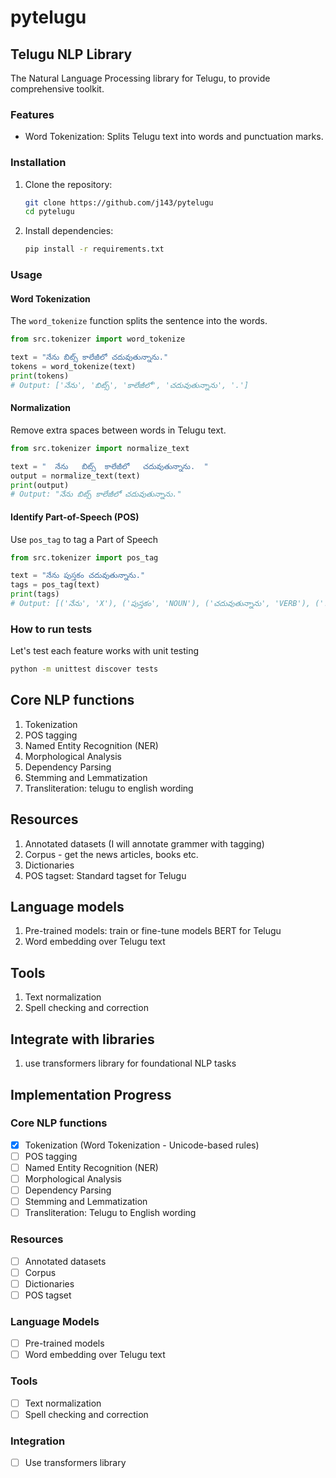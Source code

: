 # pytelugu

## Telugu NLP Library

The Natural Language Processing library for Telugu, to provide comprehensive toolkit.

### Features

- Word Tokenization: Splits Telugu text into words and punctuation marks.

### Installation
1. Clone the repository:
   ```bash
   git clone https://github.com/j143/pytelugu
   cd pytelugu
   ```
2. Install dependencies:
   ```bash
   pip install -r requirements.txt
   ```

### Usage

#### Word Tokenization

The `word_tokenize` function splits the sentence into the words.

```python
from src.tokenizer import word_tokenize

text = "నేను బిట్స్ కాలేజీలో చదువుతున్నాను."
tokens = word_tokenize(text)
print(tokens)
# Output: ['నేను', 'బిట్స్', 'కాలేజీలో', 'చదువుతున్నాను', '.']
```

#### Normalization

Remove extra spaces between words in Telugu text.

```python
from src.tokenizer import normalize_text

text = "  నేను   బిట్స్  కాలేజీలో   చదువుతున్నాను.  "
output = normalize_text(text)
print(output)
# Output: "నేను బిట్స్ కాలేజీలో చదువుతున్నాను."
```

#### Identify Part-of-Speech (POS)

Use  `pos_tag` to tag a Part of Speech

```python
from src.tokenizer import pos_tag

text = "నేను పుస్తకం చదువుతున్నాను."
tags = pos_tag(text)
print(tags)
# Output: [('నేను', 'X'), ('పుస్తకం', 'NOUN'), ('చదువుతున్నాను', 'VERB'), ('.', 'PUNCT')]
```

### How to run tests

Let's test each feature works with unit testing

```bash
python -m unittest discover tests
```

## Core NLP functions

1. Tokenization
2. POS tagging
3. Named Entity Recognition (NER)
4. Morphological Analysis
5. Dependency Parsing
6. Stemming and Lemmatization
7. Transliteration: telugu to english wording

## Resources

1. Annotated datasets (I will annotate grammer with tagging)
2. Corpus - get the news articles, books etc.
3. Dictionaries
4. POS tagset: Standard tagset for Telugu

## Language models

1. Pre-trained models: train or fine-tune models BERT for Telugu
2. Word embedding over Telugu text

## Tools

1. Text normalization
2. Spell checking and correction

## Integrate with libraries

1. use transformers library for foundational NLP tasks

## Implementation Progress

### Core NLP functions

- [x] Tokenization (Word Tokenization - Unicode-based rules)
- [ ] POS tagging
- [ ] Named Entity Recognition (NER)
- [ ] Morphological Analysis
- [ ] Dependency Parsing
- [ ] Stemming and Lemmatization
- [ ] Transliteration: Telugu to English wording

### Resources

- [ ] Annotated datasets
- [ ] Corpus
- [ ] Dictionaries
- [ ] POS tagset

### Language Models

- [ ] Pre-trained models
- [ ] Word embedding over Telugu text

### Tools

- [ ] Text normalization
- [ ] Spell checking and correction

### Integration

- [ ] Use transformers library

